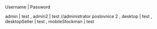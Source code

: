 Username | Password

admin | test ,
admin2 | test      //administrator poslovnice 2 ,
desktop | test ,
desktopSeller | test ,
mobileStockman | test 
